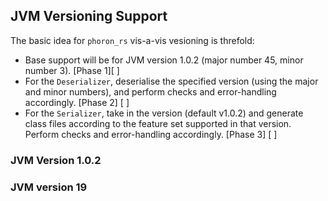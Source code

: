 ## JVM Versioning Support

The basic idea for `phoron_rs` vis-a-vis vesioning is threfold:

  - Base support will be for JVM version 1.0.2 (major number 45, minor number 3). [Phase 1][ ]
  - For the `Deserializer`, deserialise the specified version (using the major and minor numbers), and perform checks and error-handling accordingly. [Phase 2] [ ]
  - For the `Serializer`, take in the version (default v1.0.2) and generate class files according to the feature set supported in that version. Perform checks and error-handling accordingly. [Phase 3] [ ]

### JVM Version 1.0.2

### JVM version 19

